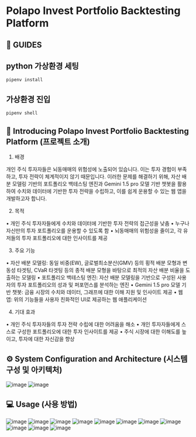 # Polapo Invest Portfolio Backtesting Platform
## 🔑 GUIDES
## python 가상환경 세팅

```
pipenv install
```

## 가상환경 진입

```
pipenv shell
```
## 📌 Introducing Polapo Invest Portfolio Backtesting Platform (프로젝트 소개)
1. 배경

개인 주식 투자자들은 뇌동매매의 위험성에 노출되어 있습니다. 이는 투자 경험이 부족하고, 투자 전략이 체계적이지 않기 때문입니다. 이러한 문제를 해결하기 위해, 자산 배분 모델링 기반의 포트폴리오 백테스팅 엔진과 Gemini 1.5 pro 모델 기반 챗봇을 활용하여 수치와 데이터에 기반한 투자 전략을 수립하고, 이를 쉽게 운용할 수 있는 웹 앱을 개발하고자 합니다.

2. 목적
   
• 개인 주식 투자자들에게 수치와 데이터에 기반한 투자 전략의 접근성을 낮춤
• 누구나 자신만의 투자 포트폴리오를 운용할 수 있도록 함
• 뇌동매매의 위험성을 줄이고, 각 유저들의 투자 포트폴리오에 대한 인사이트를 제공

3. 주요 기능
   
• 자산 배분 모델링: 동일 비중(EW), 글로벌최소분산(GMV) 등의 횡적 배분 모형과 변동성 타겟팅, CVaR 타겟팅 등의 종적 배분 모형을 바탕으로 최적의 자산 배분 비율을 도출하는 모델링
• 포트폴리오 백테스팅 엔진: 자산 배분 모델링을 기반으로 구성된 사용자의 투자 포트폴리오의 성과 및 퍼포먼스를 분석하는 엔진
• Gemini 1.5 pro 모델 기반 챗봇: 금융 시장의 수치와 데이터, 그래프에 대한 이해 지원 및 인사이트 제공
• 웹 앱: 위의 기능들을 사용자 친화적인 UI로 제공하는 웹 애플리케이션

4. 기대 효과
   
• 개인 주식 투자자들의 투자 전략 수립에 대한 어려움을 해소
• 개인 투자자들에게 스스로 구성한 포트폴리오에 대한 투자 인사이트를 제공
• 주식 시장에 대한 이해도를 높이고, 투자에 대한 자신감을 향상

## ⚙️ System Configuration and Architecture (시스템 구성 및 아키텍처)
![image](https://i.ibb.co/RPDrdPG/image.png)
![image](https://i.ibb.co/Rg9DYmQ/image.png)

## 💻 Usage (사용 방법)
![image](https://i.ibb.co/jLKgFjF/image.png)
![image](https://i.ibb.co/RcjLJHh/image.png)
![image](https://i.ibb.co/cxBCJ4k/image.png)
![image](https://i.ibb.co/BLPm918/image.png)
![image](https://i.ibb.co/kMym2N6/image.png)
![image](https://i.ibb.co/wJFP3bB/image.png)
![image](https://i.ibb.co/PxCsvvv/image.png)
![image](https://i.ibb.co/ysm16z0/image.png)
![image](https://i.ibb.co/pwYWVMw/image.png)
![image](https://i.ibb.co/0fWbjnF/image.png)
![image](https://i.ibb.co/80jpgVg/image.png)
